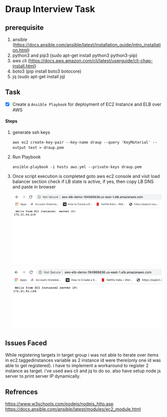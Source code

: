 # Draup Interview Task

## prerequisite
1. ansible (https://docs.ansible.com/ansible/latest/installation_guide/intro_installation.html)
2. python3 and pip3 (sudo apt-get install python3 python3-pip)
3. aws cli  (https://docs.aws.amazon.com/cli/latest/userguide/cli-chap-install.html)
4. boto3 (pip install boto3 botocore)
5. jq (sudo apt-get install jq)

## Task
- [x] Create a `Ansible Playbook` for deployment of EC2 Instance and ELB over AWS

#### Steps
1. generate ssh keys

    ```aws ec2 create-key-pair --key-name draup --query 'KeyMaterial' --output text > draup.pem ```

2. Run Playbook

    ```ansible-playbook -i hosts aws.yml --private-keys draup.pem ```

3. Once script execution is completed goto aws ec2 console and visit load balancer section check if LB state is active, if yes, then copy LB DNS and paste in browser
    
    ![alt instance1](https://github.com/Privet-mir/draup-assingment/blob/master/img/instance1.png)

    ![alt instance2](https://github.com/Privet-mir/draup-assingment/blob/master/img/instance2.png)


## Issues Faced
While registering targets in target group i was not able to iterate over items in ec2.taggedinstances variable as 2 instance id were there(only one id was able to get registered). i have to implement a workaround to register 2 instance as target. i've used aws cli and jq to do so. also have setup node js server to print server IP dynamically.

## Refrences
https://www.w3schools.com/nodejs/nodejs_http.asp
https://docs.ansible.com/ansible/latest/modules/ec2_module.html
